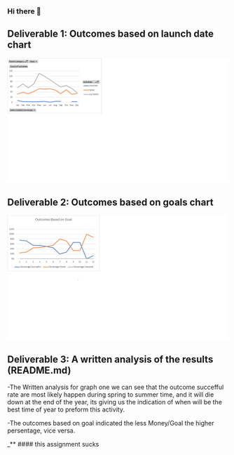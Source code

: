 ### Hi there 👋

<!--
**lewiclark/lewiclark** is a ✨ _special_ ✨ repository because its `README.md` (this file) appears on your GitHub profile.

Here are some ideas to get you started:

- 🔭 I’m currently working on ...
- 🌱 I’m currently learning ...
- 👯 I’m looking to collaborate on ...
- 🤔 I’m looking for help with ...
- 💬 Ask me about ...
- 📫 How to reach me: ...
- 😄 Pronouns: ...
- ⚡ Fun fact: ...
-->

## Deliverable 1: Outcomes based on launch date chart
![](resources/Theater_Outcomes_vs_Launch.png)
## Deliverable 2: Outcomes based on goals chart
![](resources/Outcomes_vs_Goals.png)

## Deliverable 3: A written analysis of the results (README.md)

-The Written analysis for graph one we can see that the outcome succefful rate are most likely happen during spring to summer time, and it will die down at the end of the year, its giving us the indication of when will be the best time of year to preform this activity.

-The outcomes based on goal indicated the less Money/Goal the higher persentage, vice versa.


_** #### this assignment sucks

